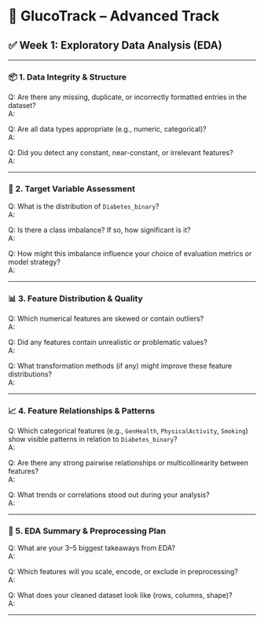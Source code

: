 # 🔴 GlucoTrack – Advanced Track

## ✅ Week 1: Exploratory Data Analysis (EDA)

---

### 📦 1. Data Integrity & Structure

Q: Are there any missing, duplicate, or incorrectly formatted entries in the dataset?  
A:  

Q: Are all data types appropriate (e.g., numeric, categorical)?  
A:  

Q: Did you detect any constant, near-constant, or irrelevant features?  
A:  

---

### 🎯 2. Target Variable Assessment

Q: What is the distribution of `Diabetes_binary`?  
A:  

Q: Is there a class imbalance? If so, how significant is it?  
A:  

Q: How might this imbalance influence your choice of evaluation metrics or model strategy?  
A:  

---

### 📊 3. Feature Distribution & Quality

Q: Which numerical features are skewed or contain outliers?  
A:  

Q: Did any features contain unrealistic or problematic values?  
A:  

Q: What transformation methods (if any) might improve these feature distributions?  
A:  

---

### 📈 4. Feature Relationships & Patterns

Q: Which categorical features (e.g., `GenHealth`, `PhysicalActivity`, `Smoking`) show visible patterns in relation to `Diabetes_binary`?  
A:  

Q: Are there any strong pairwise relationships or multicollinearity between features?  
A:  

Q: What trends or correlations stood out during your analysis?  
A:  

---

### 🧰 5. EDA Summary & Preprocessing Plan

Q: What are your 3–5 biggest takeaways from EDA?  
A:  

Q: Which features will you scale, encode, or exclude in preprocessing?  
A:  

Q: What does your cleaned dataset look like (rows, columns, shape)?  
A:  

---
